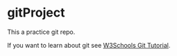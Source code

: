 # gitProject
This a practice git repo. 

If you want to learn about git see [W3Schools Git Tutorial](https://www.w3schools.com/git/).
